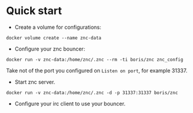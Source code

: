 # Quick start
- Create a volume for configurations:

`docker volume create --name znc-data`

- Configure your znc bouncer:

`docker run -v znc-data:/home/znc/.znc --rm -ti boris/znc znc_config`

Take not of the port you configured on `Listen on port`, for example 31337.

- Start znc server. 

`docker run -v znc-data:/home/znc/.znc -d -p 31337:31337 boris/znc`

- Configure your irc client to use your bouncer.
